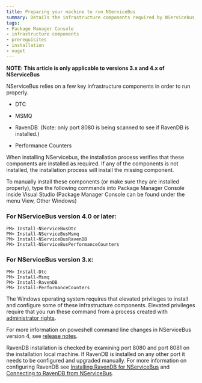 ```yaml
---
title: Preparing your machine to run NServiceBus
summary: Details the infrastructure components required by NServicebus, and how to install them using Visual Studio&#39;s Package Manager Console
tags:
- Package Manager Console
- infrastructure components
- prerequisites
- installation
- nuget
---
```



<style type="text/css">div#uls ul{margin-bottom: -15px;}ul.ulcheck {list-style-image: url("check.png");} ul.ulnotcheck {list-style-image: url("redx.png");}</style>

<script src="//ajax.googleapis.com/ajax/libs/jquery/1.10.2/jquery.min.js"></script>

<script type="text/javascript">

$(document).ready(function(){
    var lowerHref = window.location.href.toLowerCase()
    if (lowerHref.indexOf("dtc=true")>-1){
        $("#li_dtc").addClass("ulcheck");
        //$("#code_dtc").hide();
    }

    if (lowerHref.indexOf("dtc=false")>-1) {
        $("#li_dtc").addClass("ulnotcheck");
    }

    if (lowerHref.indexOf("msmq=true")>-1){
        $("#li_msmq").addClass("ulcheck");
        //$("#code_msmq").hide();
    }

    if (lowerHref.indexOf("msmq=false")>-1){
        $("#li_msmq").addClass("ulnotcheck");
    }

    if (lowerHref.indexOf("raven=true")>-1){
        $("#li_ravendb").addClass("ulcheck");
        //$("#code_ravendb").hide();
    }

    if (lowerHref.indexOf("raven=false")>-1){
        $("#li_ravendb").addClass("ulnotcheck");
        $("#ravendbport").show();
    }

    if (lowerHref.indexOf("perfcounter=true")>-1){
        $("#li_performance").addClass("ulcheck");
        //$("#code_performance").hide();
    }

    if (lowerHref.indexOf("perfcounter=false")>-1){
        $("#li_performance").addClass("ulnotcheck");
    }
});

</script>

**NOTE: This article is only applicable to versions 3.x and 4.x of NServiceBus**

NServiceBus relies on a few key infrastructure components in order to run properly.
<ul id="li_dtc">
    <li>DTC</li>
</ul>
<ul id="li_msmq">
    <li>MSMQ</li>
</ul>

<ul id="li_ravendb">
    <li>RavenDB &nbsp;(Note: only port 8080 is being scanned to see if RavenDB is installed.)</li>
</ul>

<ul id="li_performance">
    <li>Performance Counters</li>
</ul>

When installing NServicebus, the installation process verifies that these components are installed as required. If any of the components is not installed, the installation process will install the missing component.

To manually install these components (or make sure they are installed properly), type the following commands into Package Manager Console inside Visual Studio (Package Manager Console can be found under the menu View, Other Windows)

### For NServiceBus version 4.0 or later:

```
PM> Install-NServiceBusDtc 
PM> Install-NServiceBusMsmq
PM> Install-NServiceBusRavenDB
PM> Install-NServiceBusPerformanceCounters
```

### For NServiceBus version 3.x:

```
PM> Install-Dtc
PM> Install-Msmq
PM> Install-RavenDB
PM> Install-PerformanceCounters
```

The Windows operating system requires that elevated privileges to install and configure some of these infrastructure components. Elevated privileges require that you run these command from a process created with [administrator rights](http://windows.microsoft.com/en-us/windows7/how-do-i-run-an-application-once-with-a-full-administrator-access-token).

For more information on poweshell command line changes in NServiceBus version 4, see [release notes](https://github.com/Particular/NServiceBus/releases/tag/4.0.0).

RavenDB installation is checked by examining port 8080 and port 8081 on the installation local machine. If RavenDB is installed on any other port it needs to be configured and upgraded manually. For more information on configuring RavenDB see [Installing RavenDB for NServiceBus](using-ravendb-in-nservicebus-installing.md) and [Connecting to RavenDB from NServiceBus](using-ravendb-in-nservicebus-connecting.md).



